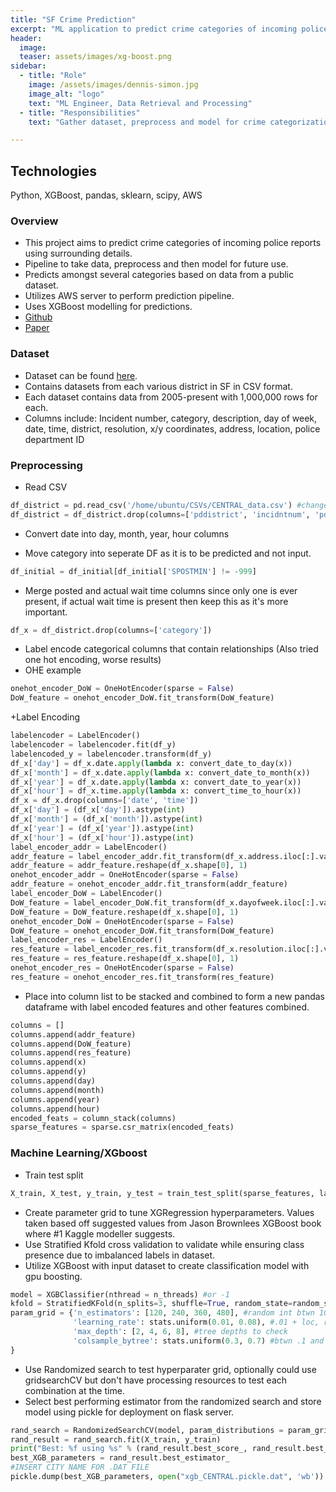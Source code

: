 ```yaml
---
title: "SF Crime Prediction"
excerpt: "ML application to predict crime categories of incoming police reports using surrounding details."
header:
  image:
  teaser: assets/images/xg-boost.png
sidebar:
  - title: "Role"
    image: /assets/images/dennis-simon.jpg
    image_alt: "logo"
    text: "ML Engineer, Data Retrieval and Processing"
  - title: "Responsibilities"
    text: "Gather dataset, preprocess and model for crime categorization with XGBoost."

---
```


## Technologies

Python, XGBoost, pandas, sklearn, scipy, AWS


### Overview

+ This project aims to predict crime categories of incoming police reports using surrounding details.
+ Pipeline to take data, preprocess and then model for future use.
+ Predicts amongst several categories based on data from a public dataset.
+ Utilizes AWS server to perform prediction pipeline.
+ Uses XGBoost modelling for predictions.
+ [Github](https://github.com/DVSimon/XGB-SF-Crime-Categorization/blob/master/XGB%20Source%20Code/Jupyter_NB_versions/Bayview%20XGB.ipynb)
+ [Paper](https://docs.google.com/document/d/12B4P1gxNrvLgvPf2NmKznbYKxtoVjEHwOUwRQ6MS54g/edit?usp=sharing)


### Dataset

+ Dataset can be found [here](https://data.sfgov.org/Public-Safety/Police-Department-Incident-Reports-Historical-2003/tmnf-yvry).
+ Contains datasets from each various district in SF in CSV format.
+ Each dataset contains data from 2005-present with 1,000,000 rows for each.
+ Columns include: Incident number, category, description, day of week, date, time, district, resolution, x/y coordinates, address, location, police department ID

### Preprocessing
+ Read CSV
```python
df_district = pd.read_csv('/home/ubuntu/CSVs/CENTRAL_data.csv') #change this city for csv for whatever district being done
df_district = df_district.drop(columns=['pddistrict', 'incidntnum', 'pdid', 'location', 'descript'])
```
+ Convert date into day, month, year, hour columns


+ Move category into seperate DF as it is to be predicted and not input.
```python
df_initial = df_initial[df_initial['SPOSTMIN'] != -999]
```
+ Merge posted and actual wait time columns since only one is ever present, if actual wait time is present then keep this as it's more important.
```python
df_x = df_district.drop(columns=['category'])
```
+ Label encode categorical columns that contain relationships (Also tried one hot encoding, worse results)
+ OHE example
```python
onehot_encoder_DoW = OneHotEncoder(sparse = False)
DoW_feature = onehot_encoder_DoW.fit_transform(DoW_feature)
```
+Label Encoding
```python
labelencoder = LabelEncoder()
labelencoder = labelencoder.fit(df_y)
labelencoded_y = labelencoder.transform(df_y)
df_x['day'] = df_x.date.apply(lambda x: convert_date_to_day(x))
df_x['month'] = df_x.date.apply(lambda x: convert_date_to_month(x))
df_x['year'] = df_x.date.apply(lambda x: convert_date_to_year(x))
df_x['hour'] = df_x.time.apply(lambda x: convert_time_to_hour(x))
df_x = df_x.drop(columns=['date', 'time'])
df_x['day'] = (df_x['day']).astype(int)
df_x['month'] = (df_x['month']).astype(int)
df_x['year'] = (df_x['year']).astype(int)
df_x['hour'] = (df_x['hour']).astype(int)
label_encoder_addr = LabelEncoder()
addr_feature = label_encoder_addr.fit_transform(df_x.address.iloc[:].values)
addr_feature = addr_feature.reshape(df_x.shape[0], 1)
onehot_encoder_addr = OneHotEncoder(sparse = False)
addr_feature = onehot_encoder_addr.fit_transform(addr_feature)
label_encoder_DoW = LabelEncoder()
DoW_feature = label_encoder_DoW.fit_transform(df_x.dayofweek.iloc[:].values)
DoW_feature = DoW_feature.reshape(df_x.shape[0], 1)
onehot_encoder_DoW = OneHotEncoder(sparse = False)
DoW_feature = onehot_encoder_DoW.fit_transform(DoW_feature)
label_encoder_res = LabelEncoder()
res_feature = label_encoder_res.fit_transform(df_x.resolution.iloc[:].values)
res_feature = res_feature.reshape(df_x.shape[0], 1)
onehot_encoder_res = OneHotEncoder(sparse = False)
res_feature = onehot_encoder_res.fit_transform(res_feature)
```
+ Place into column list to be stacked and combined to form a new pandas dataframe with label encoded features and other features combined.
```python
columns = []
columns.append(addr_feature)
columns.append(DoW_feature)
columns.append(res_feature)
columns.append(x)
columns.append(y)
columns.append(day)
columns.append(month)
columns.append(year)
columns.append(hour)
encoded_feats = column_stack(columns)
sparse_features = sparse.csr_matrix(encoded_feats)
```

### Machine Learning/XGboost

+ Train test split
```python
X_train, X_test, y_train, y_test = train_test_split(sparse_features, labelencoded_y, test_size=0.20, random_state=random_seed)
```
+ Create parameter grid to tune XGRegression hyperparameters. Values taken based off suggested values from Jason Brownlees XGBoost book where #1 Kaggle modeller suggests.  
+ Use Stratified Kfold cross validation to validate while ensuring class presence due to imbalanced labels in dataset.
+ Utilize XGBoost with input dataset to create classification model with gpu boosting.
```python
model = XGBClassifier(nthread = n_threads) #or -1
kfold = StratifiedKFold(n_splits=3, shuffle=True, random_state=random_seed)
param_grid = {'n_estimators': [120, 240, 360, 480], #random int btwn 100 and 500 - removed
              'learning_rate': stats.uniform(0.01, 0.08), #.01 + loc, range of .01+/-.08
              'max_depth': [2, 4, 6, 8], #tree depths to check
              'colsample_bytree': stats.uniform(0.3, 0.7) #btwn .1 and 1.0    
}
```
+ Use Randomized search to test hyperparater grid, optionally could use gridsearchCV but don't have processing resources to test each combination at the time.
+ Select best performing estimator from the randomized search and store model using pickle for deployment on flask server.
```python
rand_search = RandomizedSearchCV(model, param_distributions = param_grid, scoring = 'f1_micro', n_iter = 3, n_jobs=-1, verbose = 10, cv=kfold)
rand_result = rand_search.fit(X_train, y_train)
print("Best: %f using %s" % (rand_result.best_score_, rand_result.best_params_))
best_XGB_parameters = rand_result.best_estimator_
#INSERT CITY NAME FOR .DAT FILE
pickle.dump(best_XGB_parameters, open("xgb_CENTRAL.pickle.dat", 'wb')) #change pickle
```
